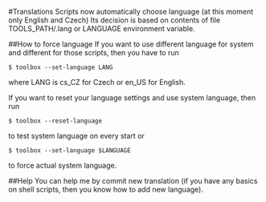 #Translations
Scripts now automatically choose language (at this moment only English and
Czech) Its decision is based on contents of file TOOLS\_PATH/.lang or LANGUAGE
environment variable.

##How to force language
If you want to use different language for system and different for those
scripts, then you have to run

    $ toolbox --set-language LANG

where LANG is cs\_CZ for Czech or en\_US for English.

If you want to reset your language settings and use system language, then run

    $ toolbox --reset-language

to test system language on every start or

    $ toolbox --set-language $LANGUAGE

to force actual system language.

##Help
You can help me by commit new translation (if you have any basics on shell
scripts, then you know how to add new language).

